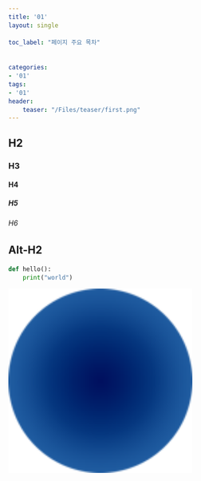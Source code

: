```yaml
---
title: '01'
layout: single

toc_label: "페이지 주요 목차"


categories:
- '01'
tags:
- '01'
header:
    teaser: "/Files/teaser/first.png"
---
```


## H2

### H3

#### H4

##### H5

###### H6

## Alt-H2

```python
def hello():
    print("world")
```

<img src="/assets/images/logo 128.png" title="" alt="logo 512.png" width="369">